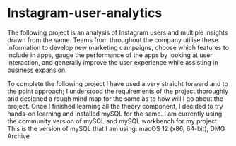 # Instagram-user-analytics
The following project is an analysis of Instagram users and
multiple insights drawn from the same. Teams from
throughout the company utilise these information to
develop new marketing campaigns, choose which features
to include in apps, gauge the performance of the apps by
looking at user interaction, and generally improve the user
experience while assisting in business expansion.

To complete the following project I have used a very
straight forward and to the point approach; I understood
the requirements of the project thoroughly and designed a
rough mind map for the same as to how will I go about the
project. Once I finished learning all the theory component,
I decided to try hands-on learning and installed mySQL for
the same. I am currently using the community version of
mySQL and mySQL workbench for my project. This is the
version of mySQL that I am using: macOS 12 (x86, 64-bit),
DMG Archive
